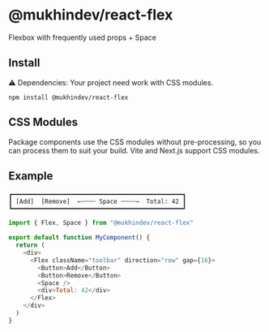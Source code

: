 # @mukhindev/react-flex

Flexbox with frequently used props + Space

## Install

⚠️ Dependencies: Your project need work with CSS modules.

```
npm install @mukhindev/react-flex
```

## CSS Modules

Package components use the CSS modules without pre-processing, so you can process them to suit your build. Vite and Next.js support CSS modules.

## Example

```
┏━━━━━━━━━━━━━━━━━━━━━━━━━━━━━━━━━━━━━━━━━━━━━━━┓
┃ [Add]  [Remove]  ←┄┄┄┄ Space ┄┄┄┄→  Total: 42 ┃
┗━━━━━━━━━━━━━━━━━━━━━━━━━━━━━━━━━━━━━━━━━━━━━━━┛

```

```JavaScript
import { Flex, Space } from "@mukhindev/react-flex"

export default function MyComponent() {
  return (
    <div>
      <Flex className="toolbar" direction="row" gap={16}>
        <Button>Add</Button>
        <Button>Remove</Button>
        <Space />
        <div>Total: 42</div>
      </Flex>
    </div>
  )
}
```